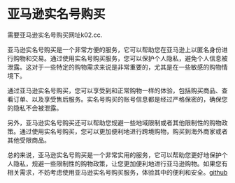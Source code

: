 # 亚马逊实名号购买

需要亚马逊实名号购买网址k02.cc.

亚马逊实名号购买是一个非常方便的服务，它可以帮助您在亚马逊上以匿名身份进行购物和交易。通过使用实名号购买服务，您可以保护个人隐私，避免个人信息被泄露。这对于一些特定的购物需求来说是非常重要的，尤其是在一些敏感的购物情境下。

通过亚马逊实名号购买，您可以享受到和正常购物一样的体验，包括购买商品、查看订单、以及享受售后服务。实名号购买的账号信息都是经过严格保密的，确保您的隐私不会被泄露。

另外，亚马逊实名号购买还可以帮助您规避一些地域限制或者其他限制性的购物政策。通过使用实名号购买，您可以更加便利地进行跨境购物，购买到海外商家或者其他受限商品。

总的来说，亚马逊实名号购买是一个非常实用的服务，它可以帮助您更好地保护个人隐私，规避一些限制性的购物政策，让您更加便利地进行亚马逊购物。如果您有相关需求，不妨考虑使用亚马逊实名号购买服务，体验其中的便利和安全。[github](https://github.com)